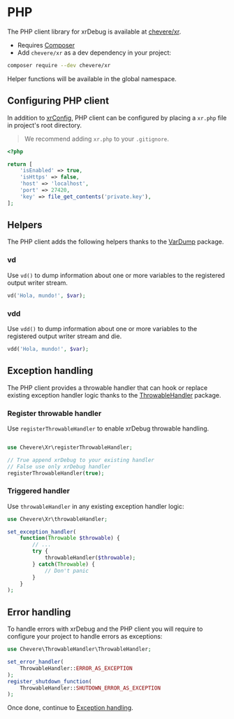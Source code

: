 # PHP

The PHP client library for xrDebug is available at [chevere/xr](https://github.com/chevere/xr).

* Requires [Composer](https://getcomposer.org/)
* Add `chevere/xr` as a dev dependency in your project:

```sh
composer require --dev chevere/xr
```

Helper functions will be available in the global namespace.

## Configuring PHP client

In addition to [xrConfig](../helpers/xrconfig.md), PHP client can be configured by placing a `xr.php` file in project's root directory.

> We recommend adding `xr.php` to your `.gitignore`.

```php
<?php

return [
    'isEnabled' => true,
    'isHttps' => false,
    'host' => 'localhost',
    'port' => 27420,
    'key' => file_get_contents('private.key'),
];
```

## Helpers

The PHP client adds the following helpers thanks to the [VarDump](https://chevere.org/packages/var-dump) package.

### vd

Use `vd()` to dump information about one or more variables to the registered output writer stream.

```php
vd('Hola, mundo!', $var);
```

### vdd

Use `vdd()` to dump information about one or more variables to the registered output writer stream and die.

```php
vdd('Hola, mundo!', $var);
```

## Exception handling

The PHP client provides a throwable handler that can hook or replace existing exception handler logic thanks to the [ThrowableHandler](https://chevere.org/packages/throwable-handler) package.

### Register throwable handler

Use `registerThrowableHandler` to enable xrDebug throwable handling.

```php

use Chevere\Xr\registerThrowableHandler;

// True append xrDebug to your existing handler
// False use only xrDebug handler
registerThrowableHandler(true);
```

### Triggered handler

Use `throwableHandler` in any existing exception handler logic:

```php
use Chevere\Xr\throwableHandler;

set_exception_handler(
    function(Throwable $throwable) {
        // ...
        try {
            throwableHandler($throwable);
        } catch(Throwable) {
            // Don't panic
        }
    }
);
```

## Error handling

To handle errors with xrDebug and the PHP client you will require to configure your project to handle errors as exceptions:

```php
use Chevere\ThrowableHandler\ThrowableHandler;

set_error_handler(
    ThrowableHandler::ERROR_AS_EXCEPTION
);
register_shutdown_function(
    ThrowableHandler::SHUTDOWN_ERROR_AS_EXCEPTION
);
```

Once done, continue to [Exception handling](exception-handling.md).
